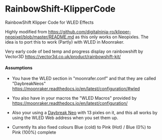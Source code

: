# RainbowShift-KlipperCode
RainbowShift Klipper Code for WLED Effects

Highly modified from https://github.com/digitalninja-ro/klipper-neopixel/blob/master/README.md as this only works on Neopixles.
The idea is to port this to work (Partly) with WLED in Moonraker.


Very early code of bed temp and progress display on rainbowshift by Vector3D https://vector3d.co.uk/product/rainbowshift-kit/

#### Assumptions 

* You have the WLED section in "moonrafer.conf" and that they are called "DaybreakNeos"
  https://moonraker.readthedocs.io/en/latest/configuration/#wled

* You also have in your macros the "WLED Macros" provided by https://moonraker.readthedocs.io/en/latest/configuration/

* Also your using a [Daybreak Neo](https://vector3d.co.uk/product/voron-daylight-on-a-stick-v3d-daybreak-neo/) with 13 pixles on it, and this all works by using the WLED Web address when you set them up.

* Currently Its also fixed colours Blue (cold) to Pink (Hot) / Blue (0%) to Pink (100%) complete 
